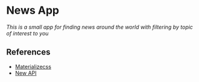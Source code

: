 # News App

_This is a small app for finding news around the world with filtering by topic of interest to you_

## References

- [Materializecss](https://materializecss.com)
- [New API](https://newsapi.org)
